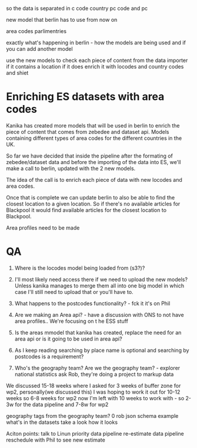 # 

so the data is separated in c code country pc code and pc 


new model that berlin has to use from now on 


area codes
parlimentries


exactly what's happening in berlin - how the models are being used and if you can add another model


use the new models to check each piece of content from the data importer if it contains a location 
if it does enrich it with locodes and country codes and shiet 

# Enriching ES datasets with area codes

Kanika has created more models that will be used in berlin to enrich the piece of content that comes from zebedee and dataset api.
Models containing different types of area codes for the different countries in the UK. 

So far we have decided that inside the pipeline after the formating of zebedee/dataset data and before the importing of the data into ES, we'll make a call to berlin, updated with the 2 new models.

The idea of the call is to enrich each piece of data with new locodes and area codes. 

Once that is complete we can update berlin to also be able to find the closest location to a given location.
So if there's no available articles for Blackpool it would find available articles for the closest location to Blackpool. 

Area profiles need to be made

# QA

1. Where is the locodes model being loaded from (s3?)? 
1. I'll most likely need access there if we need to upload the new models? Unless kanika manages to merge them all into one big model in which case I'll still need to upload that or you'll have to.

1. What happens to the postcodes functionality? - fck it it's on Phil
1. Are we making an Area api? - have a discussion with ONS to not have area profiles.. We're focusing on t he ESS stuff
1. Is the areas mmodel that kanika has created, replace the need for an area api or is it going to be used in area api?
1. As I keep reading searching by place name is optional and searching by postcodes is a requirement?
1. Who's the geography team? Are we the geography team? - explorer national statistics ask Rob, they're doing a project to markup data 

We discussed 15-18 weeks where I asked for 3 weeks of buffer zone for wp2, personally(we discussed this) I was hoping to work it out for 10-12 weeks so 6-8 weeks for wp2 
now I'm left with 10 weeks to work with - so 2-3w for the data pipeline and 7-8w for wp2 

geography tags from the geography team? 0 rob 
json schema example 
what's in  the datasets take a look how  it looks 

Aciton points:
talk to Linun priority data pipeline
re-estimate data pipeline 
reschedule with Phil to see new estimate 